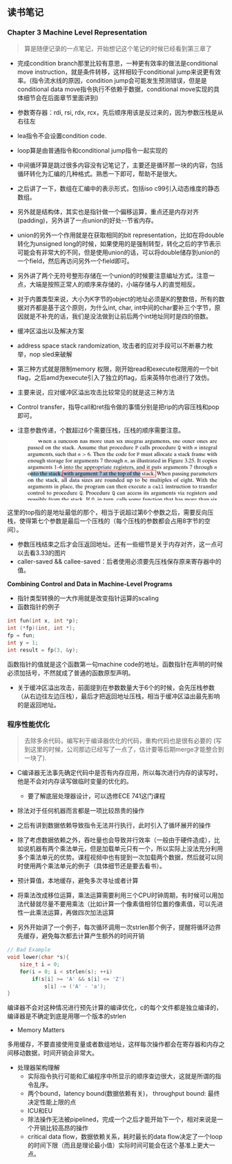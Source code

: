 ## 读书笔记

### Chapter 3 Machine Level Representation
> 算是随便记录的一点笔记，开始想记这个笔记的时候已经看到第三章了

* 完成condition branch那里比较有意思，一种更有效率的做法是conditional move instruction，就是条件转移，这样相较于conditional jump来说更有效率。(指令流水线的原因，condition jump会可能发生预测错误，但是是conditional data move指令执行不依赖于数据，conditional move实现的具体细节会在后面章节里面讲到)
* 参数寄存器：rdi, rsi, rdx, rcx，先后顺序用该是反过来的，因为参数压栈是从右往左
* lea指令不会设置condition code.
* loop算是由普通指令和conditional jump指令一起实现的
* 中间循环算是跳过很多内容没有记笔记了，主要还是循环那一块的内容，包括循环转化为汇编的几种格式。熟悉一下即可，帮助不是很大。
* 之后讲了一下，数组在汇编中的表示形式，包括iso c99引入动态维度的静态数组。
* 另外就是结构体，其实也是指针做一个偏移运算，重点还是内存对齐(padding)，另外讲了一点union的好处--节省内存。
* union的另外一个作用就是在获取相同的bit representation，比如在将double转化为unsigned long的时候，如果使用的是强制转型，转化之后的字节表示可能会有非常大的不同，但是使用union的话，可以将double储存到union的一个field，然后再访问另外一个field即可。
* 另外讲了两个无符号整形存储在一个union的时候要注意编址方式，注意一点，大端是按照正常人的顺序来存储的，小端存储与人的直觉相反。
* 对于内置类型来说，大小为K字节的object的地址必须是K的整数倍，所有的数据对齐都是基于这个原则，为什么int, char, int中间的char要补三个字节，原因就是不补充的话，我们是没法做到让前后两个int地址同时是四的倍数。
* 缓冲区溢出以及解决方案
* address space stack randomization, 攻击者的应对手段可以不断暴力枚举，nop sled来破解
* 第三种方式就是限制memory 权限，刚开始read和execute权限用的一个bit flag，之后amd为execute引入了独立的flag，后来英特尔也进行了效仿。
* 主要来说，应对缓冲区溢出攻击比较常见的就是这三种方法


* Control transfer，指导call和ret指令做的事情分别是把rip的内容压栈和pop即可。
* 注意参数传递，个数超过6个需要压栈，压栈的顺序需要注意。

![image-20210828164727176](./img/parameter_order.png)

这里的top指的是地址最低的那个，相当于说超过第6个参数之后，需要反向压栈，使得第七个参数是最后一个压栈的（每个压栈的参数都会占用8字节的空间）。

* 参数压栈结束之后才会压返回地址。还有一些细节是关于内存对齐，这一点可以去看3.33的图片
* caller-saved && callee-saved：后者使用必须要先压栈保存原来寄存器中的值。

**Combining Control and Data in Machine-Level Programs**

* 指针类型转换的一大作用就是改变指针运算的scaling
* 函数指针的例子

```c
int fun(int x, int *p);
int (*fp)(int, int *);
fp = fun;
int y = 1;
int result = fp(3, &y);
```

函数指针的值就是这个函数第一句machine code的地址。函数指针在声明的时候必须加括号，不然就成了普通的函数原型声明。

* 关于缓冲区溢出攻击，前面提到在参数数量大于6个的时候，会先压栈参数（从右边往左边压栈），最后才把返回地址压栈，相当于缓冲区溢出最先影响的是返回地址。





### 程序性能优化

> 去除多余代码，编写利于编译器优化的代码，重构代码也是很有必要的
(写到这里的时候，公司那边已经写了一点了，估计要等后期merge才能整合到一块了).

* C编译器无法事先确定代码中是否有内存应用，所以每次进行内存的读写时，他是不会对内存读写做临时变量的优化的。
  * 要了解底层处理器设计，可以选修ECE 741这门课程
* 除法对于任何机器而言都是一项比较昂贵的操作
* 之后有讲到数据依赖导致指令无法并行执行，此时引入了循环展开的操作
* 除了考虑数据依赖之外，吞吐量也会导致并行效率（一般由于硬件造成），比如说机器有两个乘法单元，但是加载单元只有一个，所以实际上没法充分利用多个乘法单元的优势。课程视频中也有提到一次加载两个数据，然后就可以同时使用两个乘法单元的例子（具体细节还是要去看书）。


* 预计算值，本地缓存，避免多次寻址或者计算 
* 将乘法改成移位运算，乘法运算需要利用三个CPU时钟周期，有时候可以用加法代替就尽量不要用乘法（比如计算一个像素值相邻位置的像素值，可以先进性一此乘法运算，再做四次加法运算 

* 另外开始讲了一个例子，每次循环调用一次strlen那个例子，提醒将循环边界先缓存，避免每次都去计算产生额外的时间开销

```c
// Bad Example
void lower(char *s){
    size_t i = 0;
    for(i = 0; i < strlen(s); ++i)
        if(s[i] >= 'A' && s[i] <= 'Z')
            s[i] -= ('A' - 'a');
}
```

编译器不会对这种情况进行预先计算的编译优化，c的每个文件都是独立编译的，编译器是不确定到底是用哪一个版本的strlen

* Memory Matters

多用缓存，不要直接使用变量或者数组地址，这样每次操作都会在寄存器和内存之间移动数据，时间开销会非常大。



* 处理器架构理解
  * 实际指令执行可能和汇编程序中所显示的顺序查边很大，这就是所谓的指令乱序。
  * 两个bound，latency bound(数据依赖有关)， throughput bound: 最终决定性能上限的点
  * ICU和EU
  * 除法操作无法被pipelined，完成一个之后才能开始下一个，相对来说是一个开销比较高昂的操作	
  * critical data flow，数据依赖关系，耗时最长的data flow决定了一个loop的时间下限（而且是理论最小值）实际时间可能会在这个基准上更大一点。
